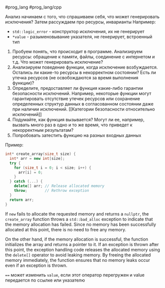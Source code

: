 #prog_lang #prog_lang/cpp

Анализ начинаем с того, что спрашиваем себя, что может генерировать исключения?
Затем рассуждаем про ресурсы, инварианты
Например:
- `std::logic_error` - конструктор исключения, их не генерирует
- `*value` - разыменовывание указателя, не генерирует, встроенный тип

1) Пробуем понять, что происходит в программе. Анализируем ресурсы: обращение к памяти, файлы, соединение с интернетом и т.д. Что может генерировать исключение?
2) Анализируем поведение функции, когда исключение возбуждается. Остались ли какие-то ресурсы в некорректном состоянии? Есть ли утечка ресурсов (не освобождаются за время выполнения функции)?
3) Определите, предоставляет ли функция какие-либо гарантии безопасности исключений. Например, некоторые функции могут гарантировать отсутствие утечек ресурсов или сохранение определенных структур данных в согласованном состоянии даже при наличии исключений. [[Категории безопасности относительно исключений]]
4) Подумайте, как функция вызывается? Могут ли ее, например, вызвать много раз в одно и то же время, что приведет к некорректным результатам?
5) Попробовать затестить функцию на разных входных данных

Пример:

```c++
int* create_array(size_t size) {
  int* arr = new int[size];
  try {
    for (size_t i = 0; i < size; i++) {
      arr[i] = 0;
    }
  } catch (...) {
    delete[] arr; // Release allocated memory
    throw;        // Rethrow exception
  }
  return arr;
}
```

If `new` fails to allocate the requested memory and returns a `nullptr`, the `create_array` function throws a `std::bad_alloc` exception to indicate that the memory allocation has failed. Since no memory has been successfully allocated at this point, there is no need to free any memory.

On the other hand, if the memory allocation is successful, the function initializes the array and returns a pointer to it. If an exception is thrown after this point, the exception handling code releases the allocated memory using the `delete[]` operator to avoid leaking memory. By freeing the allocated memory immediately, the function ensures that no memory leaks occur even if an exception is thrown.

`==` может изменить `value`, если этот оператор перегружен и value передается по ссылке или указателю